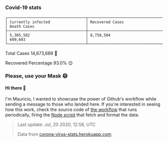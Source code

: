 
### Covid-19 stats

```
┌───────────────────────────────────┬───────────────────────────────────┬───────────────────────────────────┐
│ Currently infected                │ Recovered Cases                   │ Death Cases                       │
├───────────────────────────────────┼───────────────────────────────────┼───────────────────────────────────┤
│ 5,305,582                         │ 8,758,504                         │ 609,603                           │
└───────────────────────────────────┴───────────────────────────────────┴───────────────────────────────────┘
```

Total Cases 14,673,689 🦠

Recovered Percentage 93.0% 😌

### Please, use your Mask 😷

#### Hi there 👋
I'm Mauricio, I wanted to showcase the power of Github's workflow while sending a message to those who landed here.
If you're interested in seeing how this work, check the source code of [the workflow](https://github.com/mdottavio/mdottavio/blob/master/.github/workflows/updateReadme.yml) that runs periodically, firing
the [Node script](https://github.com/mdottavio/mdottavio/tree/covidstats) that fetch and format the data.

> Last update: Jul, 20 2020, 12:58, UTC
>
> Data from [corona-virus-stats.herokuapp.com](https://corona-virus-stats.herokuapp.com/api/v1/cases/general-stats).
